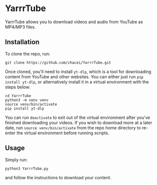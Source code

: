 # YarrrTube

YarrrTube allows you to download videos and audio from YouTube as MP4/MP3 files.

## Installation

To clone the repo, run:

```
git clone https://github.com/chacei/YarrrTube.git
```

Once cloned, you'll need to install `yt-dlp`, which is a tool for downloading content from YouTube and other websites. You can either just run `pip install yt-dlp`, or alternatively install it in a virtual environment with the steps below:

```
cd YarrrTube
python3 -m venv venv
source venv/bin/activate
pip install yt-dlp
```

You can run `deactivate` to exit out of the virtual environment after you've finished downloading your videos. If you wish to download more at a later date, run `source venv/bin/activate` from the repo home directory to re-enter the virtual environment before running scripts.

## Usage

Simply run:

```
python3 YarrrTube.py
```

and follow the instructions to download your content.
